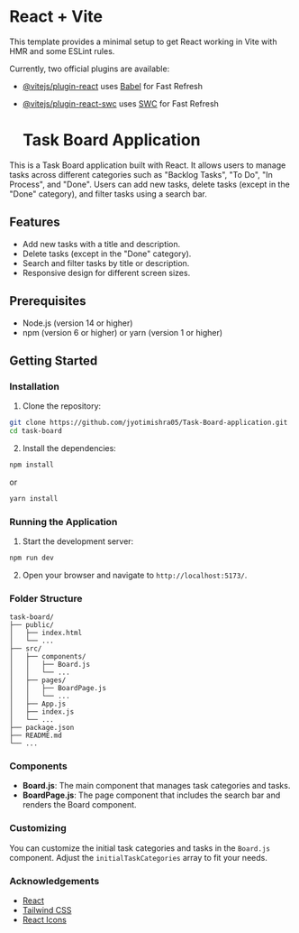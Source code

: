 # React + Vite

This template provides a minimal setup to get React working in Vite with HMR and some ESLint rules.

Currently, two official plugins are available:

- [@vitejs/plugin-react](https://github.com/vitejs/vite-plugin-react/blob/main/packages/plugin-react/README.md) uses [Babel](https://babeljs.io/) for Fast Refresh
- [@vitejs/plugin-react-swc](https://github.com/vitejs/vite-plugin-react-swc) uses [SWC](https://swc.rs/) for Fast Refresh

  # Task Board Application

This is a Task Board application built with React. It allows users to manage tasks across different categories such as "Backlog Tasks", "To Do", "In Process", and "Done". Users can add new tasks, delete tasks (except in the "Done" category), and filter tasks using a search bar.

## Features

- Add new tasks with a title and description.
- Delete tasks (except in the "Done" category).
- Search and filter tasks by title or description.
- Responsive design for different screen sizes.

## Prerequisites

- Node.js (version 14 or higher)
- npm (version 6 or higher) or yarn (version 1 or higher)

## Getting Started

### Installation

1. Clone the repository:

```bash
git clone https://github.com/jyotimishra05/Task-Board-application.git
cd task-board
```

2. Install the dependencies:

```bash
npm install
```

or

```bash
yarn install
```

### Running the Application

1. Start the development server:

```bash
npm run dev
```

2. Open your browser and navigate to `http://localhost:5173/`.

### Folder Structure

```
task-board/
├── public/
│   ├── index.html
│   └── ...
├── src/
│   ├── components/
│   │   ├── Board.js
│   │   └── ...
│   ├── pages/
│   │   ├── BoardPage.js
│   │   └── ...
│   ├── App.js
│   ├── index.js
│   └── ...
├── package.json
├── README.md
└── ...
```

### Components

- **Board.js**: The main component that manages task categories and tasks.
- **BoardPage.js**: The page component that includes the search bar and renders the Board component.

### Customizing

You can customize the initial task categories and tasks in the `Board.js` component. Adjust the `initialTaskCategories` array to fit your needs.

### Acknowledgements

- [React](https://reactjs.org/)
- [Tailwind CSS](https://tailwindcss.com/)
- [React Icons](https://react-icons.github.io/react-icons/)




